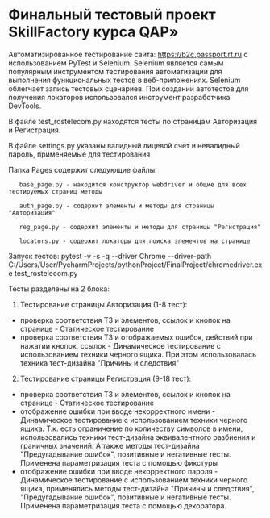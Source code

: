 # Финальный тестовый проект SkillFactory курса QAP»


Автоматизированное тестирование сайта: https://b2c.passport.rt.ru с использованием PyTest и Selenium.
Selenium является самым популярным инструментом тестирования автоматизации для выполнения функциональных тестов в веб-приложениях. Selenium облегчает запись тестовых сценариев. При создании автотестов для получения локаторов использовался инструмент разработчика DevTools.

В файле test_rostelecom.py находятся тесты по страницам Авторизация и Регистрация.

В файле settings.py указаны валидный лицевой счет и невалидный пароль, применяемые для тестирования

Папка Pages содержит следующие файлы:

       base_page.py - находится конструктор webdriver и общие для всех тестируемых страниц методы

       auth_page.py - содержит элементы и методы для страницы "Авторизация"

       reg_page.py - содержит элементы и методы для страницы "Регистрация"

       locators.py - содержит локаторы для поиска элементов на странице


Запуск тестов: pytest -v -s -q --driver Chrome --driver-path C:/Users/User/PycharmProjects/pythonProject/FinalProject/chromedriver.exe test_rostelecom.py


Тесты разделены на 2 блока:
1. Тестирование страницы Авторизация (1-8 тест):
- проверка соответствия ТЗ и элементов, ссылок и кнопок на странице - Статическое тестирование
- проверка соответствия ТЗ и отображаемых ошибок, действий при нажатии кнопок, ссылок - Динамическое тестирование с использованием техники черного ящика. При этом использовалась техника тест-дизайна "Причины и следствия"

2. Тестирование страницы Регистрация (9-18 тест):
- проверка соответствия ТЗ и элементов, ссылок и кнопок на странице - Статическое тестирование
 - отображение ошибки при вводе некорректного имени - Динамическое тестирование с использованием техники черного ящика. Т.к. есть ограничение по количеству символов в имени, использовались техники тест-дизайна эквивалентного разбиения и граничных значений. А также методы тест-дизайна "Предугадывание ошибок", позитивные и негативные тесты. Применена параметризация теста с помощью фикстуры
 - отображение ошибки при вводе некорректного пароля - Динамическое тестирование с использованием техники черного ящика, применялись методы тест-дизайна "Причины и следствия", "Предугадывание ошибок", позитивные и негативные тесты. Применена параметризация теста с помощью декоратора.
